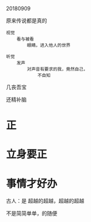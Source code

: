 
20180909

原来传说都是真的


    视觉
        看与被看
            眼睛，进入他人的世界
            
    听觉
        发声
            对声音有要求的我，竟然自己，
                不自知


几丧吾宝


还精补脑




正
=




立身要正
=


事情才好办
=


古人：是 超越的超越，超越的超越


不是简简单单，的随便


